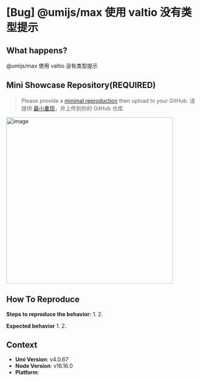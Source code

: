 # [Bug] @umijs/max 使用 valtio 没有类型提示

  <!--
感谢您向我们反馈问题，为了高效的解决问题，我们期望你能提供以下信息：
-->

## What happens?

@umijs/max 使用 valtio 没有类型提示

<!-- A clear and concise description of what the bug is. -->
<!-- 清晰的描述下遇到的问题。-->

## Mini Showcase Repository(REQUIRED)

> Please provide a [minimal reproduction](https://stackoverflow.com/help/minimal-reproducible-example) then upload to your GitHub. 请提供 [最小重现](https://stackoverflow.com/help/minimal-reproducible-example)，并上传到你的 GitHub 仓库

<img width="438" alt="image" src="https://github.com/umijs/umi/assets/39756973/0c4993f7-c5c3-4acb-a6dc-d9c9fe39204a">

<!-- 为节约大家的时间，无复现步骤的 ISSUE 会被关闭，提供之后再 REOPEN -->
<!-- YOUR_REPOSITORY_URL on github or stackbliz -->

## How To Reproduce

**Steps to reproduce the behavior:** 1. 2.

**Expected behavior** 1. 2.

<!-- 请提供复现链接/步骤，错误日志以及相关配置 -->

## Context

- **Umi Version**: v4.0.67
- **Node Version**: v16.16.0
- **Platform**:
